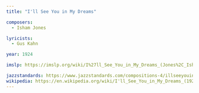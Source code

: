 ```yaml
---
title: "I'll See You in My Dreams"

composers:
  - Isham Jones

lyricists:
  - Gus Kahn

year: 1924

imslp: https://imslp.org/wiki/I%27ll_See_You_in_My_Dreams_(Jones%2C_Isham)

jazzstandards: https://www.jazzstandards.com/compositions-4/illseeyouinmydreams.htm
wikipedia: https://en.wikipedia.org/wiki/I'll_See_You_in_My_Dreams_(1924_song)
---
```

